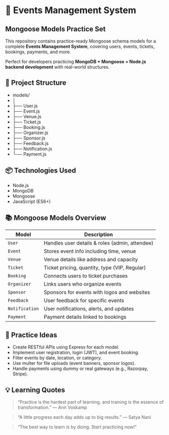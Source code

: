 # 🎉 Events Management System 
## Mongoose Models Practice Set

This repository contains practice-ready Mongoose schema models for a complete **Events Management System**, covering users, events, tickets, bookings, payments, and more.

Perfect for developers practicing **MongoDB + Mongoose + Node.js backend development** with real-world structures.



## 📁 Project Structure

- models/
- │
- ├── User.js
- ├── Event.js
- ├── Venue.js
- ├── Ticket.js
- ├── Booking.js
- ├── Organizer.js
- ├── Sponsor.js
- ├── Feedback.js
- ├── Notification.js
- └── Payment.js



## 📦 Technologies Used

- Node.js
- MongoDB
- Mongoose
- JavaScript (ES6+)



## 📚 Mongoose Models Overview

| Model        | Description                                    |
|--------------|------------------------------------------------|
| `User`       | Handles user details & roles (admin, attendee) |
| `Event`      | Stores event info including time, venue        |
| `Venue`      | Venue details like address and capacity        |
| `Ticket`     | Ticket pricing, quantity, type (VIP, Regular)  |
| `Booking`    | Connects users to ticket purchases             |
| `Organizer`  | Links users who organize events                |
| `Sponsor`    | Sponsors for events with logos and websites    |
| `Feedback`   | User feedback for specific events              |
| `Notification` | User notifications, alerts, and updates     |
| `Payment`    | Payment details linked to bookings             |




## 📌 Practice Ideas 

- Create RESTful APIs using Express for each model.
- Implement user registration, login (JWT), and event booking.
- Filter events by date, location, or category.
- Use multer for file uploads (event banners, sponsor logos).
- Handle payments using dummy or real gateways (e.g., Razorpay, Stripe).




## 💡 Learning Quotes
> “Practice is the hardest part of learning, and training is the essence of transformation.”
> — Ann Voskamp

> “A little progress each day adds up to big results.”
> — Satya Nani

> “The best way to learn is by doing. Start practicing now!”


  

